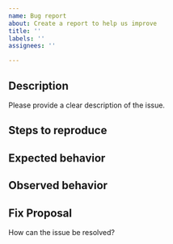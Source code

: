 ```yaml
---
name: Bug report
about: Create a report to help us improve
title: ''
labels: ''
assignees: ''

---
```


## Description
Please provide a clear description of the issue.

## Steps to reproduce

## Expected behavior

## Observed behavior

## Fix Proposal
How can the issue be resolved?
